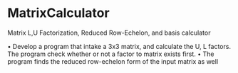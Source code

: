 # MatrixCalculator
Matrix L,U Factorization, Reduced Row-Echelon, and basis calculator

•	Develop a program that intake a 3x3 matrix, and calculate the U, L factors. The program check whether or not a factor to matrix exists first.
•	The program finds the reduced row-echelon form of the input matrix as well
